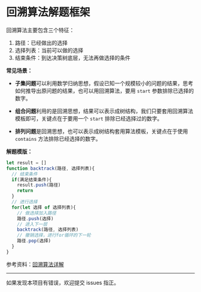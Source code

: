 # 回溯算法解题框架

回溯算法主要包含三个特征：

1. 路径：已经做出的选择
2. 选择列表：当前可以做的选择
3. 结束条件：到达决策树底层，无法再做选择的条件

**常见场景：**

- **子集问题**可以利用数学归纳思想，假设已知一个规模较小的问题的结果，思考如何推导出原问题的结果，也可以用回溯算法，要用 `start` 参数排除已选择的数字。

- **组合问题**利用的是回溯思想，结果可以表示成树结构，我们只要套用回溯算法模板即可，关键点在于要用一个 `start` 排除已经选择过的数字。

- **排列问题**是回溯思想，也可以表示成树结构套用算法模板，关键点在于使用 `contains` 方法排除已经选择的数字。

**解题模版：**

```js
let result = []
function backtrack(路径, 选择列表){
  // 结束条件
  if(满足结束条件){
    result.push(路径)
    return
  }
  // 进行选择
  for(let 选择 of 选择列表){
    // 做选择加入路径
    路径.push(选择)
    // 进入下一层
    backtrack(路径, 选择列表)
    // 撤销选择，进行for循环的下一轮
    路径.pop(选择)
  } 
}
```

参考资料：[回溯算法详解](https://github.com/labuladong/fucking-algorithm/blob/master/算法思维系列/回溯算法详解修订版.md)

------

如果发现本项目有错误，欢迎提交 issues 指正。